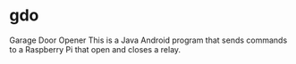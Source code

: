 # gdo
Garage Door Opener
This is a Java Android program that sends commands to a Raspberry Pi that open and closes a relay.

